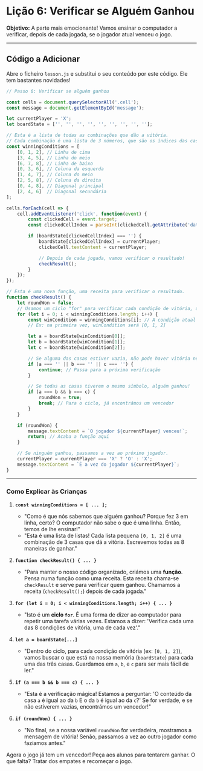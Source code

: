 # Lição 6: Verificar se Alguém Ganhou

**Objetivo:** A parte mais emocionante! Vamos ensinar o computador a verificar, depois de cada jogada, se o jogador atual venceu o jogo.

---

## Código a Adicionar


Abre o ficheiro `lesson.js` e substitui o seu conteúdo por este código. Ele tem bastantes novidades!

```javascript
// Passo 6: Verificar se alguém ganhou

const cells = document.querySelectorAll('.cell');
const message = document.getElementById('message');

let currentPlayer = 'X';
let boardState = ['', '', '', '', '', '', '', '', ''];

// Esta é a lista de todas as combinações que dão a vitória.
// Cada combinação é uma lista de 3 números, que são os índices das casas.
const winningConditions = [
    [0, 1, 2], // Linha de cima
    [3, 4, 5], // Linha do meio
    [6, 7, 8], // Linha de baixo
    [0, 3, 6], // Coluna da esquerda
    [1, 4, 7], // Coluna do meio
    [2, 5, 8], // Coluna da direita
    [0, 4, 8], // Diagonal principal
    [2, 4, 6]  // Diagonal secundária
];

cells.forEach(cell => {
    cell.addEventListener('click', function(event) {
        const clickedCell = event.target;
        const clickedCellIndex = parseInt(clickedCell.getAttribute('data-index'));

        if (boardState[clickedCellIndex] === '') {
            boardState[clickedCellIndex] = currentPlayer;
            clickedCell.textContent = currentPlayer;

            // Depois de cada jogada, vamos verificar o resultado!
            checkResult();
        }
    });
});

// Esta é uma nova função, uma receita para verificar o resultado.
function checkResult() {
    let roundWon = false;
    // Usamos um ciclo "for" para verificar cada condição de vitória, uma por uma.
    for (let i = 0; i < winningConditions.length; i++) {
        const winCondition = winningConditions[i]; // A condição atual que estamos a ver
        // Ex: na primeira vez, winCondition será [0, 1, 2]

        let a = boardState[winCondition[0]];
        let b = boardState[winCondition[1]];
        let c = boardState[winCondition[2]];

        // Se alguma das casas estiver vazia, não pode haver vitória nesta combinação.
        if (a === '' || b === '' || c === '') {
            continue; // Passa para a próxima verificação
        }

        // Se todas as casas tiverem o mesmo símbolo, alguém ganhou!
        if (a === b && b === c) {
            roundWon = true;
            break; // Para o ciclo, já encontrámos um vencedor
        }
    }

    if (roundWon) {
        message.textContent = `O jogador ${currentPlayer} venceu!`;
        return; // Acaba a função aqui
    }

    // Se ninguém ganhou, passamos a vez ao próximo jogador.
    currentPlayer = currentPlayer === 'X' ? 'O' : 'X';
    message.textContent = `É a vez do jogador ${currentPlayer}`;
}
```

---

### Como Explicar às Crianças

1. **`const winningConditions = [ ... ];`**
    * "Como é que nós sabemos que alguém ganhou? Porque fez 3 em linha, certo? O computador não sabe o que é uma linha. Então, temos de lhe ensinar!"
    * "Esta é uma lista de listas! Cada lista pequena `[0, 1, 2]` é uma combinação de 3 casas que dá a vitória. Escrevemos todas as 8 maneiras de ganhar."

2. **`function checkResult() { ... }`**
    * "Para manter o nosso código organizado, criámos uma **função**. Pensa numa função como uma receita. Esta receita chama-se `checkResult` e serve para verificar quem ganhou. Chamamos a receita (`checkResult();`) depois de cada jogada."

3. **`for (let i = 0; i < winningConditions.length; i++) { ... }`**
    * "Isto é um **ciclo `for`**. É uma forma de dizer ao computador para repetir uma tarefa várias vezes. Estamos a dizer: 'Verifica cada uma das 8 condições de vitória, uma de cada vez'."

4. **`let a = boardState[...]`**
    * "Dentro do ciclo, para cada condição de vitória (ex: `[0, 1, 2]`), vamos buscar o que está na nossa memória (`boardState`) para cada uma das três casas. Guardamos em `a`, `b`, e `c` para ser mais fácil de ler."

5. **`if (a === b && b === c) { ... }`**
    * "Esta é a verificação mágica! Estamos a perguntar: 'O conteúdo da casa `a` é igual ao da `b` E o da `b` é igual ao da `c`?' Se for verdade, e se não estiverem vazias, encontrámos um vencedor!"

6. **`if (roundWon) { ... }`**
    * "No final, se a nossa variável `roundWon` for verdadeira, mostramos a mensagem de vitória! Senão, passamos a vez ao outro jogador como fazíamos antes."

Agora o jogo já tem um vencedor! Peça aos alunos para tentarem ganhar. O que falta? Tratar dos empates e recomeçar o jogo.

